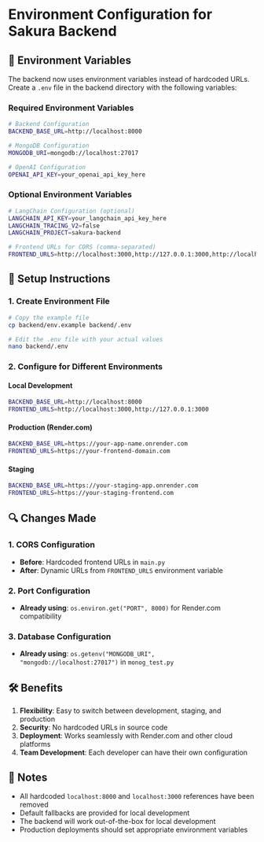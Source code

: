 # Environment Configuration for Sakura Backend

## 🔧 Environment Variables

The backend now uses environment variables instead of hardcoded URLs. Create a `.env` file in the backend directory with the following variables:

### Required Environment Variables

```bash
# Backend Configuration
BACKEND_BASE_URL=http://localhost:8000

# MongoDB Configuration
MONGODB_URI=mongodb://localhost:27017

# OpenAI Configuration
OPENAI_API_KEY=your_openai_api_key_here
```

### Optional Environment Variables

```bash
# LangChain Configuration (optional)
LANGCHAIN_API_KEY=your_langchain_api_key_here
LANGCHAIN_TRACING_V2=false
LANGCHAIN_PROJECT=sakura-backend

# Frontend URLs for CORS (comma-separated)
FRONTEND_URLS=http://localhost:3000,http://127.0.0.1:3000,http://localhost:3001,http://127.0.0.1:3001
```

## 🚀 Setup Instructions

### 1. Create Environment File
```bash
# Copy the example file
cp backend/env.example backend/.env

# Edit the .env file with your actual values
nano backend/.env
```

### 2. Configure for Different Environments

#### Local Development
```bash
BACKEND_BASE_URL=http://localhost:8000
FRONTEND_URLS=http://localhost:3000,http://127.0.0.1:3000
```

#### Production (Render.com)
```bash
BACKEND_BASE_URL=https://your-app-name.onrender.com
FRONTEND_URLS=https://your-frontend-domain.com
```

#### Staging
```bash
BACKEND_BASE_URL=https://your-staging-app.onrender.com
FRONTEND_URLS=https://your-staging-frontend.com
```

## 🔍 Changes Made

### 1. CORS Configuration
- **Before**: Hardcoded frontend URLs in `main.py`
- **After**: Dynamic URLs from `FRONTEND_URLS` environment variable

### 2. Port Configuration
- **Already using**: `os.environ.get("PORT", 8000)` for Render.com compatibility

### 3. Database Configuration
- **Already using**: `os.getenv("MONGODB_URI", "mongodb://localhost:27017")` in `monog_test.py`

## 🛠️ Benefits

1. **Flexibility**: Easy to switch between development, staging, and production
2. **Security**: No hardcoded URLs in source code
3. **Deployment**: Works seamlessly with Render.com and other cloud platforms
4. **Team Development**: Each developer can have their own configuration

## 📝 Notes

- All hardcoded `localhost:8000` and `localhost:3000` references have been removed
- Default fallbacks are provided for local development
- The backend will work out-of-the-box for local development
- Production deployments should set appropriate environment variables
